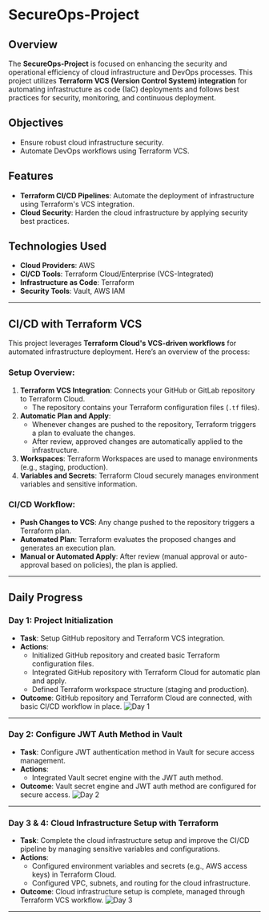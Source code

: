 # SecureOps-Project

## Overview
The **SecureOps-Project** is focused on enhancing the security and operational efficiency of cloud infrastructure and DevOps processes. This project utilizes **Terraform VCS (Version Control System) integration** for automating infrastructure as code (IaC) deployments and follows best practices for security, monitoring, and continuous deployment.

## Objectives
- Ensure robust cloud infrastructure security.
- Automate DevOps workflows using Terraform VCS.

## Features
- **Terraform CI/CD Pipelines**: Automate the deployment of infrastructure using Terraform's VCS integration.
- **Cloud Security**: Harden the cloud infrastructure by applying security best practices.

## Technologies Used
- **Cloud Providers**: AWS
- **CI/CD Tools**: Terraform Cloud/Enterprise (VCS-Integrated)
- **Infrastructure as Code**: Terraform
- **Security Tools**: Vault, AWS IAM

---

## CI/CD with Terraform VCS

This project leverages **Terraform Cloud's VCS-driven workflows** for automated infrastructure deployment. Here’s an overview of the process:

### Setup Overview:
1. **Terraform VCS Integration**: Connects your GitHub or GitLab repository to Terraform Cloud.
   - The repository contains your Terraform configuration files (`.tf` files).
2. **Automatic Plan and Apply**:
   - Whenever changes are pushed to the repository, Terraform triggers a plan to evaluate the changes.
   - After review, approved changes are automatically applied to the infrastructure.
3. **Workspaces**: Terraform Workspaces are used to manage environments (e.g., staging, production).
4. **Variables and Secrets**: Terraform Cloud securely manages environment variables and sensitive information.

### CI/CD Workflow:
- **Push Changes to VCS**: Any change pushed to the repository triggers a Terraform plan.
- **Automated Plan**: Terraform evaluates the proposed changes and generates an execution plan.
- **Manual or Automated Apply**: After review (manual approval or auto-approval based on policies), the plan is applied.

---

## Daily Progress

### Day 1: Project Initialization
- **Task**: Setup GitHub repository and Terraform VCS integration.
- **Actions**: 
  - Initialized GitHub repository and created basic Terraform configuration files.
  - Integrated GitHub repository with Terraform Cloud for automatic plan and apply.
  - Defined Terraform workspace structure (staging and production).
- **Outcome**: GitHub repository and Terraform Cloud are connected, with basic CI/CD workflow in place.
![Day 1](figures/day1.png)
---

### Day 2: Configure JWT Auth Method in Vault
- **Task**: Configure JWT authentication method in Vault for secure access management.
- **Actions**:
  - Integrated Vault secret engine with the JWT auth method.
- **Outcome**: Vault secret engine and JWT auth method are configured for secure access.
![Day 2](figures/day2.png)
---

### Day 3 & 4: Cloud Infrastructure Setup with Terraform
- **Task**: Complete the cloud infrastructure setup and improve the CI/CD pipeline by managing sensitive variables and configurations.
- **Actions**:
  - Configured environment variables and secrets (e.g., AWS access keys) in Terraform Cloud.
  - Configured VPC, subnets, and routing for the cloud infrastructure.
- **Outcome**: Cloud infrastructure setup is complete, managed through Terraform VCS workflow.
![Day 3](figures/day3.png)
---

